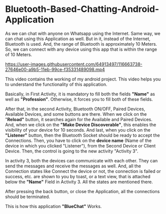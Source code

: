 # Bluetooth-Based-Chatting-Android-Application
As we can chat with anyone on Whatsapp using the Internet. Same way, we can chat using this Application as well. But in it, instead of the Internet, Bluetooth is used. And, the range of Bluetooth is approximately 10 Meters. So, we can connect with any device using this app that is within the range of 10 Meters.

https://user-images.githubusercontent.com/64913497/116663738-27646e00-a9b5-11eb-99ce-f35331489098.mp4

This video contains the working of my android project.
This video helps you to understand the functionality of this application.

Basically, in First Activity, it is mandatory to fill both the fields **"Name"** as well as **"Profession"**. Otherwise, it forces you to fill both of these fields.

After that, in the second Activity, Bluetooth ON/OFF, Paired Devices, Available Devices, and some buttons are there. When we click on the "**Reload"** button, it searches again for the Available and Paired Devices. And, when we click on the **"Make Device Discoverable"**, this enables the visibility of your device for 10 seconds. And last, when you click on the **"Listener"** button, then the Bluetooth Socket should be ready to accept the Connections. Then, you have to click on the **device name** (Name of the device in which you clicked "Listener"), from the Second Device or Client Device. Then, the control is going to the new activity "Activity 3".

In activity 3, both the devices can communicate with each other. They can send the messages and receive the messages as well. And, all the Connection states like Connect the device or not, the connection is failed or success, etc. are shown to you by toast, or a text view, that is attached below the **"Name"** Field in Activity 3. All the states are mentioned there.

After pressing the back button, or close the Application, all the connections should be terminated.


This is how this application **"BlueChat"** Works.
